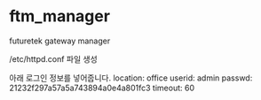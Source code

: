 # ftm_manager
futuretek gateway manager

/etc/httpd.conf 파일 생성

아래 로그인 정보를 넣어줍니다.
location: office
userid: admin
passwd: 21232f297a57a5a743894a0e4a801fc3
timeout: 60
